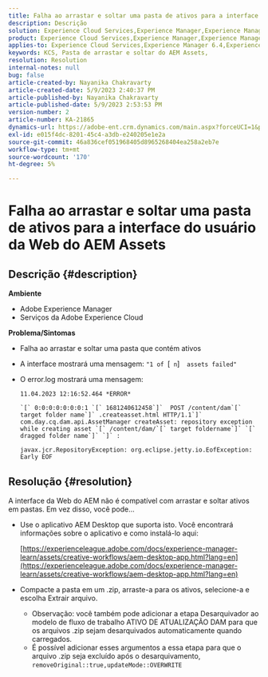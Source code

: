 ```yaml
---
title: Falha ao arrastar e soltar uma pasta de ativos para a interface do usuário da Web do AEM Assets
description: Descrição
solution: Experience Cloud Services,Experience Manager,Experience Manager as a Cloud Service
product: Experience Cloud Services,Experience Manager,Experience Manager as a Cloud Service
applies-to: Experience Cloud Services,Experience Manager 6.4,Experience Manager Assets,Experience Manager as a Cloud Service,Experience Manager 6.5
keywords: KCS, Pasta de arrastar e soltar do AEM Assets,
resolution: Resolution
internal-notes: null
bug: false
article-created-by: Nayanika Chakravarty
article-created-date: 5/9/2023 2:40:37 PM
article-published-by: Nayanika Chakravarty
article-published-date: 5/9/2023 2:53:53 PM
version-number: 2
article-number: KA-21865
dynamics-url: https://adobe-ent.crm.dynamics.com/main.aspx?forceUCI=1&pagetype=entityrecord&etn=knowledgearticle&id=7b221c72-77ee-ed11-8849-6045bd006079
exl-id: e015f4dc-8201-45c4-a3db-e240205e1e2a
source-git-commit: 46a836cef051968405d8965268404ea258a2eb7e
workflow-type: tm+mt
source-wordcount: '170'
ht-degree: 5%

---
```


# Falha ao arrastar e soltar uma pasta de ativos para a interface do usuário da Web do AEM Assets

## Descrição {#description}


<b>Ambiente</b>

- Adobe Experience Manager
- Serviços da Adobe Experience Cloud


<b>Problema/Sintomas</b>

- Falha ao arrastar e soltar uma pasta que contém ativos
- A interface mostrará uma mensagem: `"1 of `[` n`]`  assets failed"`
- O error.log mostrará uma mensagem:

  ```
  11.04.2023 12:16:52.464 *ERROR* 
  
  `[` 0:0:0:0:0:0:0:1 `[` 1681240612458`]`  POST /content/dam`[` target folder name`]` .createasset.html HTTP/1.1`]`  com.day.cq.dam.api.AssetManager createAsset: repository exception while creating asset `[` /content/dam/`[` target foldername`]` `[` dragged folder name`]` `]` :
  
  javax.jcr.RepositoryException: org.eclipse.jetty.io.EofException: Early EOF
  ```



## Resolução {#resolution}


A interface da Web do AEM não é compatível com arrastar e soltar ativos em pastas. Em vez disso, você pode...

- Use o aplicativo AEM Desktop que suporta isto. Você encontrará informações sobre o aplicativo e como instalá-lo aqui:

  [https://experienceleague.adobe.com/docs/experience-manager-learn/assets/creative-workflows/aem-desktop-app.html?lang=en](https://experienceleague.adobe.com/docs/experience-manager-learn/assets/creative-workflows/aem-desktop-app.html?lang=en)
- Compacte a pasta em um .zip, arraste-a para os ativos, selecione-a e escolha Extrair arquivo. 
   - Observação: você também pode adicionar a etapa Desarquivador ao modelo de fluxo de trabalho ATIVO DE ATUALIZAÇÃO DAM para que os arquivos .zip sejam desarquivados automaticamente quando carregados.
   - É possível adicionar esses argumentos a essa etapa para que o arquivo .zip seja excluído após o desarquivamento, `removeOriginal::true,updateMode::OVERWRITE`
